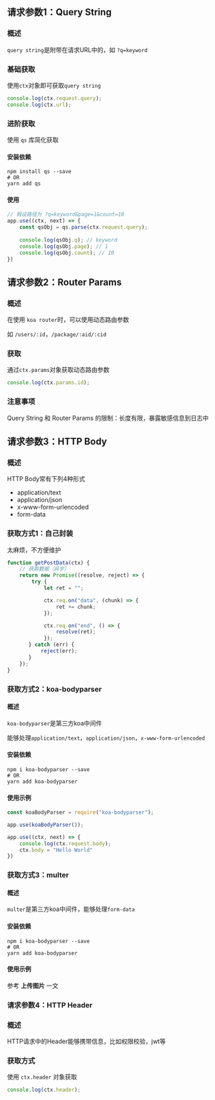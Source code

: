 ## 请求参数1：Query String

### 概述

`query string`是附带在请求URL中的，如 `?q=keyword`

### 基础获取

使用`ctx`对象即可获取`query string`

```js
console.log(ctx.request.query);
console.log(ctx.url);
```

### 进阶获取

使用 `qs` 库简化获取

#### 安装依赖

```shell
npm install qs --save
# OR
yarn add qs
```

#### 使用

```js
// 假设路径为 ?q=keyword&page=1&count=10
app.use((ctx, next) => {
    const qsObj = qs.parse(ctx.request.query);
    
    console.log(qsObj.q); // keyword
    console.log(qsObj.page); // 1
    console.log(qsObj.count); // 10
})
```



## 请求参数2：Router Params

### 概述

在使用 `koa router`时，可以使用动态路由参数

如 `/users/:id`，`/package/:aid/:cid`

### 获取

通过`ctx.params`对象获取动态路由参数

```js
console.log(ctx.params.id);
```

### 注意事项

Query String 和 Router Params 的限制：长度有限，暴露敏感信息到日志中



## 请求参数3：HTTP Body

### 概述

HTTP Body常有下列4种形式

* application/text
* application/json
* x-www-form-urlencoded
* form-data

### 获取方式1：自己封装

太麻烦，不方便维护

```js
function getPostData(ctx) {
    // 获取数据（异步）
    return new Promise((resolve, reject) => {
        try {
            let ret = "";

            ctx.req.on("data", (chunk) => {
                ret += chunk;
            });

            ctx.req.on("end", () => {
                resolve(ret);
            });
       } catch (err) {
           reject(err);
       }
    });
}
```

### 获取方式2：koa-bodyparser

#### 概述

`koa-bodyparser`是第三方koa中间件

能够处理`application/text`，`application/json`，`x-www-form-urlencoded`

#### 安装依赖

```shell
npm i koa-bodyparser --save
# OR
yarn add koa-bodyparser
```

#### 使用示例

```js
const koaBodyParser = require("koa-bodyparser");

app.use(koaBodyParser());

app.use((ctx, next) => {
    console.log(ctx.request.body);
    ctx.body = "Hello World"
})
```

### 获取方式3：multer

#### 概述

`multer`是第三方koa中间件，能够处理`form-data`

#### 安装依赖

```shell
npm i koa-bodyparser --save
# OR
yarn add koa-bodyparser
```

#### 使用示例

参考 **上传图片** 一文



### 请求参数4：HTTP Header

### 概述

HTTP请求中的Header能够携带信息，比如权限校验，jwt等

### 获取方式

使用 `ctx.header` 对象获取

```js
console.log(ctx.header);
```

